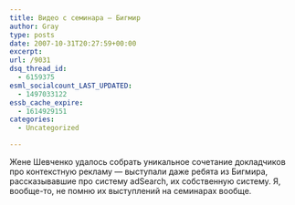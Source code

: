 ```yaml
---
title: Видео с семинара — Бигмир
author: Gray
type: posts
date: 2007-10-31T20:27:59+00:00
excerpt:
url: /9031
dsq_thread_id:
  - 6159375
esml_socialcount_LAST_UPDATED:
  - 1497033122
essb_cache_expire:
  - 1614929151
categories:
  - Uncategorized

---
```








Жене Шевченко удалось собрать уникальное сочетание докладчиков про контекстную рекламу &#8212; выступали даже ребята из Бигмира, рассказывавшие про систему adSearch, их собственную систему. Я, вообще-то, не помню их выступлений на семинарах вообще.